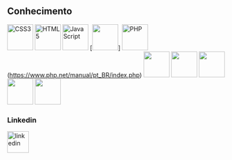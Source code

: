 

## Conhecimento
[<img src="https://cdn.jsdelivr.net/gh/devicons/devicon/icons/css3/css3-plain-wordmark.svg" alt='CSS3' width='60'>](https://developer.mozilla.org/pt-BR/docs/Web/CSS) [<img src='https://cdn.jsdelivr.net/gh/devicons/devicon/icons/html5/html5-plain-wordmark.svg' alt='HTML5' width='60'>](https://developer.mozilla.org/pt-BR/docs/Web/HTML) [<img src='https://cdn.jsdelivr.net/gh/devicons/devicon/icons/javascript/javascript-plain.svg' alt='JavaScript' width='60'>](https://developer.mozilla.org/pt-BR/docs/Web/JavaScript) [<img src="https://cdn.jsdelivr.net/gh/devicons/devicon@latest/icons/bootstrap/bootstrap-original.svg" width='60'/>] <img src="https://cdn.jsdelivr.net/gh/devicons/devicon@latest/icons/php/php-original.svg" alt='PHP' width='60'/> (https://www.php.net/manual/pt_BR/index.php) [<img src="https://cdn.jsdelivr.net/gh/devicons/devicon/icons/mysql/mysql-original.svg" width='60'/>](https://www.mysql.com/) [<img src="https://cdn.jsdelivr.net/gh/devicons/devicon/icons/git/git-original.svg" width='60'/>](https://git-scm.com/doc) <img src="https://cdn.jsdelivr.net/gh/devicons/devicon@latest/icons/linux/linux-original.svg" width='60'/> <img src="https://cdn.jsdelivr.net/gh/devicons/devicon@latest/icons/nginx/nginx-original.svg" width='60'/> <img src="https://cdn.jsdelivr.net/gh/devicons/devicon@latest/icons/dotnetcore/dotnetcore-original.svg" width='60'/> 


 

### Linkedin
[<img src='https://cdn.jsdelivr.net/gh/devicons/devicon/icons/linkedin/linkedin-original.svg' alt='linkedin' width='50'>](https://www.linkedin.com/in/joaovictoraraujocruz/)
